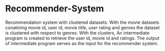 # Recommender-System
Recommendation system with clustered datasets.
With the movie datasets conatining movie id, user id, movie title, user rating and genres the dataset is clustered with respect to genres. 
With the clusters, An intermediate program is created to retrieve the user id, movie id and ratings.
The output of intermediate program serves as the input for the recommender system.
